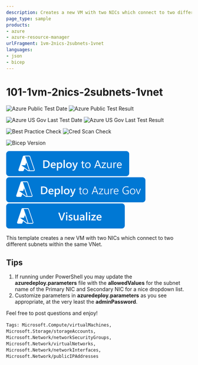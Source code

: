 ```yaml
---
description: Creates a new VM with two NICs which connect to two different subnets within the same VNet.
page_type: sample
products:
- azure
- azure-resource-manager
urlFragment: 1vm-2nics-2subnets-1vnet
languages:
- json
- bicep
---
```

# 101-1vm-2nics-2subnets-1vnet

![Azure Public Test Date](https://azurequickstartsservice.blob.core.windows.net/badges/quickstarts/microsoft.compute/1vm-2nics-2subnets-1vnet/PublicLastTestDate.svg)
![Azure Public Test Result](https://azurequickstartsservice.blob.core.windows.net/badges/quickstarts/microsoft.compute/1vm-2nics-2subnets-1vnet/PublicDeployment.svg)

![Azure US Gov Last Test Date](https://azurequickstartsservice.blob.core.windows.net/badges/quickstarts/microsoft.compute/1vm-2nics-2subnets-1vnet/FairfaxLastTestDate.svg)
![Azure US Gov Last Test Result](https://azurequickstartsservice.blob.core.windows.net/badges/quickstarts/microsoft.compute/1vm-2nics-2subnets-1vnet/FairfaxDeployment.svg)

![Best Practice Check](https://azurequickstartsservice.blob.core.windows.net/badges/quickstarts/microsoft.compute/1vm-2nics-2subnets-1vnet/BestPracticeResult.svg)
![Cred Scan Check](https://azurequickstartsservice.blob.core.windows.net/badges/quickstarts/microsoft.compute/1vm-2nics-2subnets-1vnet/CredScanResult.svg)

![Bicep Version](https://azurequickstartsservice.blob.core.windows.net/badges/quickstarts/microsoft.compute/1vm-2nics-2subnets-1vnet/BicepVersion.svg)

[![Deploy To Azure](https://raw.githubusercontent.com/Azure/azure-quickstart-templates/master/1-CONTRIBUTION-GUIDE/images/deploytoazure.svg?sanitize=true)](https://portal.azure.com/#create/Microsoft.Template/uri/https%3A%2F%2Fraw.githubusercontent.com%2FAzure%2Fazure-quickstart-templates%2Fmaster%2Fquickstarts%2Fmicrosoft.compute%2F1vm-2nics-2subnets-1vnet%2Fazuredeploy.json)
[![Deploy To Azure US Gov](https://raw.githubusercontent.com/Azure/azure-quickstart-templates/master/1-CONTRIBUTION-GUIDE/images/deploytoazuregov.svg?sanitize=true)](https://portal.azure.us/#create/Microsoft.Template/uri/https%3A%2F%2Fraw.githubusercontent.com%2FAzure%2Fazure-quickstart-templates%2Fmaster%2Fquickstarts%2Fmicrosoft.compute%2F1vm-2nics-2subnets-1vnet%2Fazuredeploy.json)
[![Visualize](https://raw.githubusercontent.com/Azure/azure-quickstart-templates/master/1-CONTRIBUTION-GUIDE/images/visualizebutton.svg?sanitize=true)](http://armviz.io/#/?load=https%3A%2F%2Fraw.githubusercontent.com%2FAzure%2Fazure-quickstart-templates%2Fmaster%2Fquickstarts%2Fmicrosoft.compute%2F1vm-2nics-2subnets-1vnet%2Fazuredeploy.json)

This template creates a new VM with two NICs which connect to two different subnets within the same VNet.

## Tips

1. If running under PowerShell you may update the **azuredeploy.parameters** file with the **allowedValues** for the subnet name of the Primary NIC and Secondary NIC for a nice dropdown list.
2. Customize parameters in **azuredeploy.parameters** as you see appropriate, at the very least the **adminPassword**.

Feel free to post questions and enjoy!

`Tags: Microsoft.Compute/virtualMachines, Microsoft.Storage/storageAccounts, Microsoft.Network/networkSecurityGroups, Microsoft.Network/virtualNetworks, Microsoft.Network/networkInterfaces, Microsoft.Network/publicIPAddresses`
